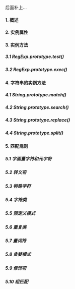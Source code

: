 后面补上...

#### 1. 概述

#### 2. 实例属性

#### 3. 实例方法

##### 3.1 RegExp.prototype.test()

##### 3.2 RegExp.prototype.exec()

#### 4. 字符串的实例方法

##### 4.1 String.prototype.match()

##### 4.2 String.prototype.search()

##### 4.3 String.prototype.replace()

##### 4.4 String.prototype.split()

#### 5. 匹配规则

##### 5.1 字面量字符和元字符

##### 5.2 转义符

##### 5.3 特殊字符

##### 5.4 字符类

##### 5.5 预定义模式

##### 5.6 重复类

##### 5.7 量词符

##### 5.8 贪婪模式

##### 5.9 修饰符

##### 5.10 组匹配